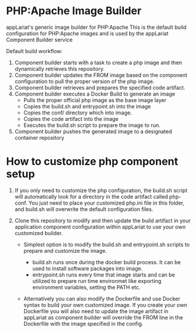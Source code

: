 # PHP:Apache Image Builder

appLariat's generic image builder for PHP:Apache  This is the default build configuration for PHP:Apache images and is used by the appLariat Component Builder service

Default build workflow:

1. Component builder starts with a task to create a php image and then dynamically retrieves this repository.
2. Component builder updates the FROM image based on the component configuration to pull the proper version of the php image.
3. Component builder retrieves and prepares the specified code artifact.
4. Component builder executes a Docker Build to generate an image
    - Pulls the proper official php image as the base image layer
    - Copies the build.sh and entrypoint.sh into the image
    - Copies the conf/ directory which into image.
    - Copies the code artifact into the image
    - Executes the build.sh script to prepare the image to run.
5. Component builder pushes the generated image to a designated container repository
    
# How to customize php component setup
1. If you only need to customize the php configuration, the build.sh script will automatically look for a directory in the code artifact called php-conf. You just need to place your customized php.ini file in this folder, and build.sh will overwrite the default configuration files.

2. Clone this repository to modify and then update the build artifact in your application component configuration within appLariat to use your own customized builder.
    - Simplest option is to modify the build.sh and entrypoint.sh scripts to prepare and customize the image. 
      - build.sh runs once during the docker build process. It can be used to install software packages into image.
      - entrypoint.sh runs every time that image starts and can be utilized to prepare run time environmet like exporting environment variables, setting the PATH etc.
  
    - Alternatively you can also modify the Dockerfile and use Docker syntax to build your own customized image. If you create your own Dockerfile you will also need to update the image artifact in appLariat as component builder will override the FROM line in the Dockerfile with the image specified in the config.
